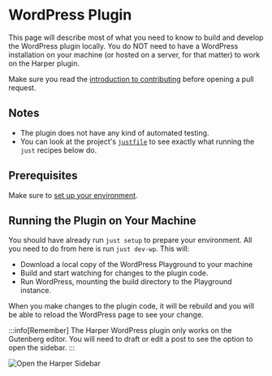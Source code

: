 # WordPress Plugin

This page will describe most of what you need to know to build and develop the WordPress plugin locally.
You do NOT need to have a WordPress installation on your machine (or hosted on a server, for that matter) to work on the Harper plugin.

Make sure you read the [introduction to contributing](./introduction) before opening a pull request.

## Notes

- The plugin does not have any kind of automated testing.
- You can look at the project's [`justfile`](https://github.com/Automattic/harper/blob/master/justfile) to see exactly what running the `just` recipes below do.

## Prerequisites

Make sure to [set up your environment](./environment).

## Running the Plugin on Your Machine

You should have already run `just setup` to prepare your environment.
All you need to do from here is run `just dev-wp`. This will:

- Download a local copy of the WordPress Playground to your machine
- Build and start watching for changes to the plugin code.
- Run WordPress, mounting the build directory to the Playground instance.

When you make changes to the plugin code, it will be rebuild and you will be able to reload the WordPress page to see your change.

:::info[Remember]
The Harper WordPress plugin only works on the Gutenberg editor.
You will need to draft or edit a post to see the option to open the sidebar.
:::

![Open the Harper Sidebar](/images/harper_wp_sidebar_button.png)
